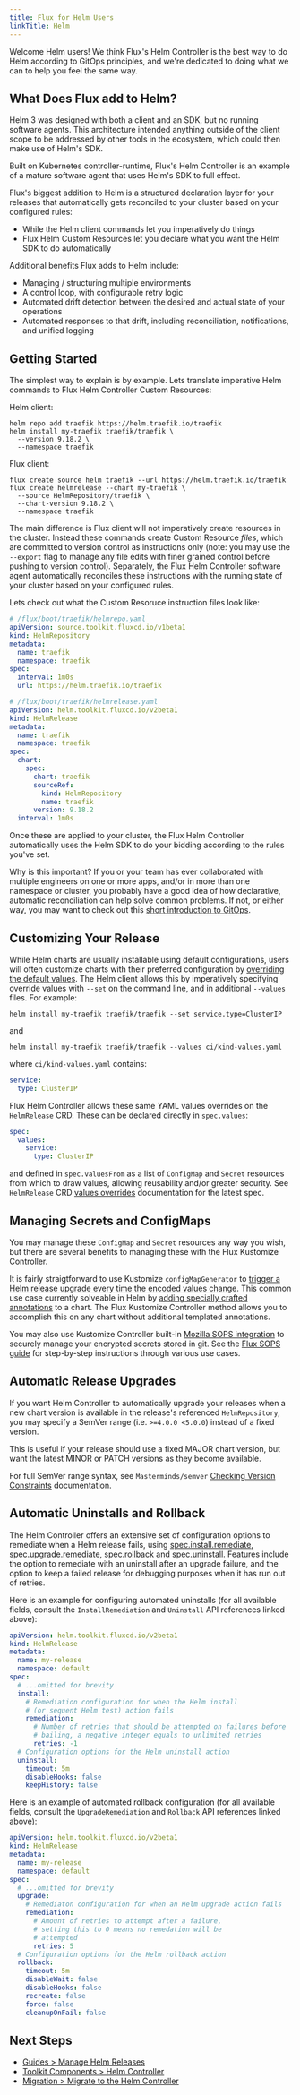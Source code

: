 ```yaml
---
title: Flux for Helm Users
linkTitle: Helm
---
```


Welcome Helm users!
We think Flux's Helm Controller is the best way to do Helm according to GitOps principles, and we're dedicated to doing what we can to help you feel the same way.

## What Does Flux add to Helm?

Helm 3 was designed with both a client and an SDK, but no running software agents.
This architecture intended anything outside of the client scope to be addressed by other tools in the ecosystem, which could then make use of Helm's SDK.

Built on Kubernetes controller-runtime, Flux's Helm Controller is an example of a mature software agent that uses Helm's SDK to full effect.
<!-- Flux is the only CD project that uses Helm as a library – not shelling out to the client – and does not fork the SDK to diverge from how Helm does things. -->

Flux's biggest addition to Helm is a structured declaration layer for your releases that automatically gets reconciled to your cluster based on your configured rules:

- While the Helm client commands let you imperatively do things
- Flux Helm Custom Resources let you declare what you want the Helm SDK to do automatically

Additional benefits Flux adds to Helm include:

- Managing / structuring multiple environments
- A control loop, with configurable retry logic
- Automated drift detection between the desired and actual state of your operations
- Automated responses to that drift, including reconciliation, notifications, and unified logging

## Getting Started

The simplest way to explain is by example.
Lets translate imperative Helm commands to Flux Helm Controller Custom Resources:

Helm client:

```console
helm repo add traefik https://helm.traefik.io/traefik
helm install my-traefik traefik/traefik \
  --version 9.18.2 \
  --namespace traefik
```

Flux client:

```console
flux create source helm traefik --url https://helm.traefik.io/traefik
flux create helmrelease --chart my-traefik \
  --source HelmRepository/traefik \
  --chart-version 9.18.2 \
  --namespace traefik
```

The main difference is Flux client will not imperatively create resources in the cluster.
Instead these commands create Custom Resource *files*, which are committed to version control as instructions only (note: you may use the `--export` flag to manage any file edits with finer grained control before pushing to version control).
Separately, the Flux Helm Controller software agent automatically reconciles these instructions with the running state of your cluster based on your configured rules.

Lets check out what the Custom Resoruce instruction files look like:

```yaml
# /flux/boot/traefik/helmrepo.yaml
apiVersion: source.toolkit.fluxcd.io/v1beta1
kind: HelmRepository
metadata:
  name: traefik
  namespace: traefik
spec:
  interval: 1m0s
  url: https://helm.traefik.io/traefik
```

```yaml
# /flux/boot/traefik/helmrelease.yaml
apiVersion: helm.toolkit.fluxcd.io/v2beta1
kind: HelmRelease
metadata:
  name: traefik
  namespace: traefik
spec:
  chart:
    spec:
      chart: traefik
      sourceRef:
        kind: HelmRepository
        name: traefik
      version: 9.18.2
  interval: 1m0s
```

<!-- Using the Flux Kustomize Controller, these are automatically applied to your cluster, just as any other Kubernetes resources are. Note that while you may find value in combining Kustomize overlays with your Helm Controller manifests to further reduce file duplication, that is entirely optional and unrelated to the Helm Controller. -->

Once these are applied to your cluster, the Flux Helm Controller automatically uses the Helm SDK to do your bidding according to the rules you've set.

Why is this important?
If you or your team has ever collaborated with multiple engineers on one or more apps, and/or in more than one namespace or cluster, you probably have a good idea of how declarative, automatic reconciliation can help solve common problems.
If not, or either way, you may want to check out this [short introduction to GitOps](https://youtu.be/r-upyR-cfDY).

## Customizing Your Release

While Helm charts are usually installable using default configurations, users will often customize charts with their preferred configuration by [overriding the default values](https://helm.sh/docs/intro/using_helm/#customizing-the-chart-before-installing).
The Helm client allows this by imperatively specifying override values with `--set` on the command line, and in additional `--values` files. For example:

```console
helm install my-traefik traefik/traefik --set service.type=ClusterIP
```

and

```console
helm install my-traefik traefik/traefik --values ci/kind-values.yaml
```

where `ci/kind-values.yaml` contains:

```yaml
service:
  type: ClusterIP
```

Flux Helm Controller allows these same YAML values overrides on the `HelmRelease` CRD.
These can be declared directly in `spec.values`:

```yaml
spec:
  values:
    service:
      type: ClusterIP
```

and defined in `spec.valuesFrom` as a list of `ConfigMap` and `Secret` resources from which to draw values, allowing reusability and/or greater security.
See `HelmRelease` CRD [values overrides](https://toolkit.fluxcd.io/components/helm/helmreleases/#values-overrides) documentation for the latest spec.

## Managing Secrets and ConfigMaps

You may manage these `ConfigMap` and `Secret` resources any way you wish, but there are several benefits to managing these with the Flux Kustomize Controller.

It is fairly straigtforward to use Kustomize `configMapGenerator` to [trigger a Helm release upgrade every time the encoded values change](https://toolkit.fluxcd.io/guides/helmreleases/#refer-to-values-in-configmaps-generated-with-kustomize).
This common use case currently solveable in Helm by [adding specially crafted annotations](https://helm.sh/docs/howto/charts_tips_and_tricks/#automatically-roll-deployments) to a chart.
The Flux Kustomize Controller method allows you to accomplish this on any chart without additional templated annotations.

You may also use Kustomize Controller built-in [Mozilla SOPS integration](https://toolkit.fluxcd.io/components/kustomize/kustomization/#secrets-decryption) to securely manage your encrypted secrets stored in git.
See the [Flux SOPS guide](https://toolkit.fluxcd.io/guides/mozilla-sops/) for step-by-step instructions through various use cases.

## Automatic Release Upgrades

If you want Helm Controller to automatically upgrade your releases when a new chart version is available in the release's referenced `HelmRepository`, you may specify a SemVer range (i.e. `>=4.0.0 <5.0.0`) instead of a fixed version.

This is useful if your release should use a fixed MAJOR chart version, but want the latest MINOR or PATCH versions as they become available.

For full SemVer range syntax, see `Masterminds/semver` [Checking Version Constraints](https://github.com/Masterminds/semver/blob/master/README.md#checking-version-constraints) documentation.

## Automatic Uninstalls and Rollback

The Helm Controller offers an extensive set of configuration options to remediate when a Helm release fails, using [spec.install.remediate](https://toolkit.fluxcd.io/components/helm/api/#helm.toolkit.fluxcd.io/v2beta1.InstallRemediation), [spec.upgrade.remediate](https://toolkit.fluxcd.io/components/helm/api/#helm.toolkit.fluxcd.io/v2beta1.UpgradeRemediation), [spec.rollback](https://toolkit.fluxcd.io/components/helm/api/#helm.toolkit.fluxcd.io/v2beta1.Rollback) and [spec.uninstall](https://toolkit.fluxcd.io/components/helm/api/#helm.toolkit.fluxcd.io/v2beta1.Uninstall).
Features include the option to remediate with an uninstall after an upgrade failure, and the option to keep a failed release for debugging purposes when it has run out of retries.

Here is an example for configuring automated uninstalls (for all available fields, consult the `InstallRemediation` and `Uninstall` API references linked above):

```yaml
apiVersion: helm.toolkit.fluxcd.io/v2beta1
kind: HelmRelease
metadata:
  name: my-release
  namespace: default
spec:
  # ...omitted for brevity
  install:
    # Remediation configuration for when the Helm install
    # (or sequent Helm test) action fails
    remediation:
      # Number of retries that should be attempted on failures before
      # bailing, a negative integer equals to unlimited retries
      retries: -1
  # Configuration options for the Helm uninstall action
  uninstall:
    timeout: 5m
    disableHooks: false
    keepHistory: false
```

Here is an example of automated rollback configuration (for all available fields, consult the `UpgradeRemediation` and `Rollback` API references linked above):

```yaml
apiVersion: helm.toolkit.fluxcd.io/v2beta1
kind: HelmRelease
metadata:
  name: my-release
  namespace: default
spec:
  # ...omitted for brevity
  upgrade:
    # Remediaton configuration for when an Helm upgrade action fails
    remediation:
      # Amount of retries to attempt after a failure,
      # setting this to 0 means no remedation will be
      # attempted
      retries: 5
  # Configuration options for the Helm rollback action
  rollback:
    timeout: 5m
    disableWait: false
    disableHooks: false
    recreate: false
    force: false
    cleanupOnFail: false
```

## Next Steps

- [Guides > Manage Helm Releases](/guides/helmreleases/)
- [Toolkit Components > Helm Controller](/components/helm/controller/)
- [Migration > Migrate to the Helm Controller](/guides/helm-operator-migration/)
